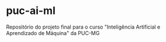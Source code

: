 # puc-ai-ml
Repositório do projeto final para o curso "Inteligência Artificial e Aprendizado de Máquina" da PUC-MG
